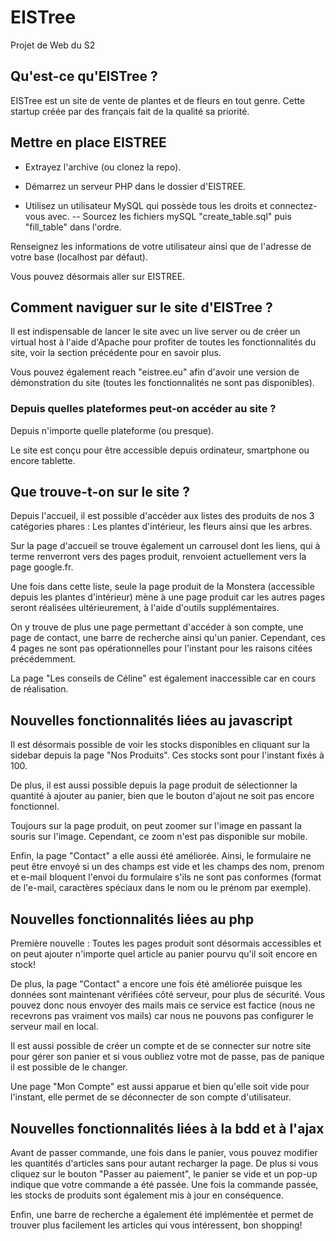 # EISTree

Projet de Web du S2


## Qu'est-ce qu'EISTree ?

EISTree est un site de vente de plantes et de fleurs en tout genre.
Cette startup créée par des français fait de la qualité sa priorité.


## Mettre en place EISTREE

- Extrayez l'archive (ou clonez la repo). 

- Démarrez un serveur PHP dans le dossier d'EISTREE.

- Utilisez un utilisateur MySQL qui possède tous les droits et connectez-vous avec. 
-- Sourcez les fichiers mySQL "create_table.sql" puis "fill_table" dans l'ordre.

Renseignez les informations de votre utilisateur ainsi que de l'adresse de votre base (localhost par défaut).

Vous pouvez désormais aller sur EISTREE.

## Comment naviguer sur le site d'EISTree ?

Il est indispensable de lancer le site avec un live server ou de créer un virtual host à l'aide d'Apache pour profiter de toutes les fonctionnalités du site, voir la section précédente pour en savoir plus. 


Vous pouvez également reach "eistree.eu" afin d'avoir une version de démonstration du site (toutes les fonctionnalités ne sont pas disponibles).


### Depuis quelles plateformes peut-on accéder au site ?

Depuis n'importe quelle plateforme (ou presque). 

Le site est conçu pour être accessible depuis ordinateur, smartphone ou encore tablette.


## Que trouve-t-on sur le site ?

Depuis l'accueil, il est possible d'accéder aux listes des produits de nos 3 catégories phares : Les plantes d'intérieur, les fleurs ainsi que les arbres.

Sur la page d'accueil se trouve également un carrousel dont les liens, qui à terme renverront vers des pages produit, renvoient actuellement vers la page google.fr.

Une fois dans cette liste, seule la page produit de la Monstera (accessible depuis les plantes d'intérieur) mène à une page produit car les autres pages seront réalisées ultérieurement, à l'aide d'outils supplémentaires.


On y trouve de plus une page permettant d'accéder à son compte, une page de contact, une barre de recherche ainsi qu'un panier. Cependant, ces 4 pages ne sont pas opérationnelles pour l'instant pour les raisons citées précédemment.

La page "Les conseils de Céline" est également inaccessible car en cours de réalisation.


## Nouvelles fonctionnalités liées au javascript

Il est désormais possible de voir les stocks disponibles en cliquant sur la sidebar depuis la page "Nos Produits". Ces stocks sont pour l'instant fixés à 100.

De plus, il est aussi possible depuis la page produit de sélectionner la quantité à ajouter au panier, bien que le bouton d'ajout ne soit pas encore fonctionnel.

Toujours sur la page produit, on peut zoomer sur l'image en passant la souris sur l'image. Cependant, ce zoom n'est pas disponible sur mobile.

Enfin, la page "Contact" a elle aussi été améliorée. Ainsi, le formulaire ne peut être envoyé si un des champs est vide et les champs des nom, prenom et e-mail bloquent l'envoi du formulaire s'ils ne sont pas conformes (format de l'e-mail, caractères spéciaux dans le nom ou le prénom par exemple).


## Nouvelles fonctionnalités liées au php

Première nouvelle : Toutes les pages produit sont désormais accessibles et on peut ajouter n'importe quel article au panier pourvu qu'il soit encore en stock!

De plus, la page "Contact" a encore une fois été améliorée puisque les données sont maintenant vérifiées côté serveur, pour plus de sécurité. Vous pouvez donc nous envoyer des mails mais ce service est factice (nous ne recevrons pas vraiment vos mails) car nous ne pouvons pas configurer le serveur mail en local.

Il est aussi possible de créer un compte et de se connecter sur notre site pour gérer son panier et si vous oubliez votre mot de passe, pas de panique il est possible de le changer.

Une page "Mon Compte" est aussi apparue et bien qu'elle soit vide pour l'instant, elle permet de se déconnecter de son compte d'utilisateur.


## Nouvelles fonctionnalités liées à la bdd et à l'ajax

Avant de passer commande, une fois dans le panier, vous pouvez modifier les quantités d'articles sans pour autant recharger la page. De plus si vous cliquez sur le bouton "Passer au paiement", le panier se vide et un pop-up indique que votre commande a été passée. Une fois la commande passée, les stocks de produits sont également mis à jour en conséquence.

Enfin, une barre de recherche a également été implémentée et permet de trouver plus facilement les articles qui vous intéressent, bon shopping!



